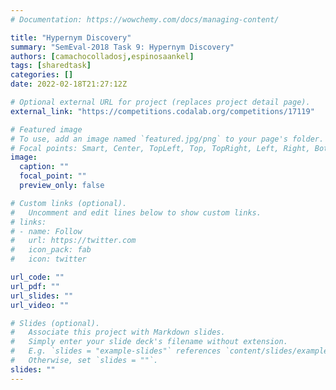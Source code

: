 ```yaml
---
# Documentation: https://wowchemy.com/docs/managing-content/

title: "Hypernym Discovery"
summary: "SemEval-2018 Task 9: Hypernym Discovery"
authors: [camachocolladosj,espinosaankel]
tags: [sharedtask]
categories: []
date: 2022-02-18T21:27:12Z

# Optional external URL for project (replaces project detail page).
external_link: "https://competitions.codalab.org/competitions/17119"

# Featured image
# To use, add an image named `featured.jpg/png` to your page's folder.
# Focal points: Smart, Center, TopLeft, Top, TopRight, Left, Right, BottomLeft, Bottom, BottomRight.
image:
  caption: ""
  focal_point: ""
  preview_only: false

# Custom links (optional).
#   Uncomment and edit lines below to show custom links.
# links:
# - name: Follow
#   url: https://twitter.com
#   icon_pack: fab
#   icon: twitter

url_code: ""
url_pdf: ""
url_slides: ""
url_video: ""

# Slides (optional).
#   Associate this project with Markdown slides.
#   Simply enter your slide deck's filename without extension.
#   E.g. `slides = "example-slides"` references `content/slides/example-slides.md`.
#   Otherwise, set `slides = ""`.
slides: ""
---
```

